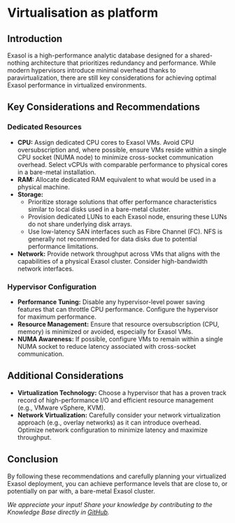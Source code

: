 # Virtualisation as platform

## Introduction

Exasol is a high-performance analytic database designed for a shared-nothing architecture that prioritizes redundancy and performance. While modern hypervisors introduce minimal overhead thanks to paravirtualization, there are still key considerations for achieving optimal Exasol performance in virtualized environments.

## Key Considerations and Recommendations

### Dedicated Resources

*	**CPU:** Assign dedicated CPU cores to Exasol VMs. Avoid CPU oversubscription and, where possible, ensure VMs reside within a single CPU socket (NUMA node) to minimize cross-socket communication overhead. Select vCPUs with comparable performance to physical cores in a bare-metal installation.
*	**RAM:** Allocate dedicated RAM equivalent to what would be used in a physical machine.
*	**Storage:**
    * Prioritize storage solutions that offer performance characteristics similar to local disks used in a bare-metal cluster.
    * Provision dedicated LUNs to each Exasol node, ensuring these LUNs do not share underlying disk arrays.
    * Use low-latency SAN interfaces such as Fibre Channel (FC). NFS is generally not recommended for data disks due to potential performance limitations.
* **Network:** Provide network throughput across VMs that aligns with the capabilities of a physical Exasol cluster. Consider high-bandwidth network interfaces.

### Hypervisor Configuration

*	**Performance Tuning:** Disable any hypervisor-level power saving features that can throttle CPU performance. Configure the hypervisor for maximum performance.
*	**Resource Management:** Ensure that resource oversubscription (CPU, memory) is minimized or avoided, especially for Exasol VMs.
*	**NUMA Awareness:** If possible, configure VMs to remain within a single NUMA socket to reduce latency associated with cross-socket communication.

## Additional Considerations

*	**Virtualization Technology:** Choose a hypervisor that has a proven track record of high-performance I/O and efficient resource management (e.g., VMware vSphere, KVM).
*	**Network Virtualization:** Carefully consider your network virtualization approach (e.g., overlay networks) as it can introduce overhead. Optimize network configuration to minimize latency and maximize throughput.

## Conclusion

By following these recommendations and carefully planning your virtualized Exasol deployment, you can achieve performance levels that are close to, or potentially on par with, a bare-metal Exasol cluster.

*We appreciate your input! Share your knowledge by contributing to the Knowledge Base directly in [GitHub](https://github.com/exasol/public-knowledgebase).* 
